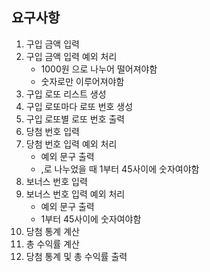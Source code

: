 ## 요구사항 

1. 구입 금액 입력
2. 구입 금액 입력 예외 처리
   - 1000원 으로 나누어 떨어져야함
   - 숫자로만 이루어져야함
3. 구입 로또 리스트 생성
4. 구입 로또마다 로또 번호 생성
5. 구입 로또별 로또 번호 출력
6. 당첨 번호 입력
7. 당첨 번호 입력 예외 처리
   - 예외 문구 출력
   - ,로 나누었을 때 1부터 45사이에 숫자여야함
8. 보너스 번호 입력
9. 보너스 번호 입력 예외 처리
   - 예외 문구 출력
   - 1부터 45사이에 숫자여야함
10. 당첨 통계 계산
11. 총 수익률 계산
12. 당첨 통계 및 총 수익률 출력